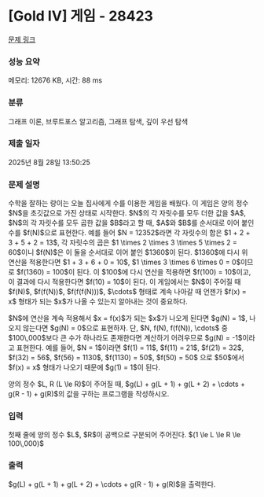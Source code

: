 # [Gold IV] 게임 - 28423 

[문제 링크](https://www.acmicpc.net/problem/28423) 

### 성능 요약

메모리: 12676 KB, 시간: 88 ms

### 분류

그래프 이론, 브루트포스 알고리즘, 그래프 탐색, 깊이 우선 탐색

### 제출 일자

2025년 8월 28일 13:50:25

### 문제 설명

<p>수학을 잘하는 랑이는 오늘 집사에게 수를 이용한 게임을 배웠다. 이 게임은 양의 정수 $N$을 초깃값으로 가진 상태로 시작한다. $N$의 각 자릿수를 모두 더한 값을 $A$, $N$의 각 자릿수를 모두 곱한 값을 $B$라고 할 때, $A$와 $B$를 순서대로 이어 붙인 수를 $f(N)$으로 표현한다. 예를 들어 $N = 12352$라면 각 자릿수의 합은 $1 + 2 + 3 + 5 + 2 = 13$, 각 자릿수의 곱은 $1 \times 2 \times 3 \times 5 \times 2 = 60$이니 $f(N)$은 이 둘을 순서대로 이어 붙인 $1360$이 된다. $1360$에 다시 위 연산을 적용한다면 $1 + 3 + 6 + 0 = 10$, $1 \times 3 \times 6 \times 0 = 0$이므로 $f(1360) = 100$이 된다. 이 $100$에 다시 연산을 적용하면 $f(100) = 10$이고, 이 결과에 다시 적용한다면 $f(10) = 10$이 된다. 이 게임에서는 $N$이 주어질 때 $f(N)$, $f(f(N))$, $f(f(f(N)))$, $\cdots$ 형태로 계속 나아갈 때 언젠가 $f(x) = x$ 형태가 되는 $x$가 나올 수 있는지 알아내는 것이 중요하다.</p>

<p>$N$에 연산을 계속 적용해서 $x = f(x)$가 되는 $x$가 나오게 된다면 $g(N) = 1$, 나오지 않는다면 $g(N) = 0$으로 표현하자. 단, $N, f(N), f(f(N)), \cdots$ 중 $100\,000$보다 큰 수가 하나라도 존재한다면 계산하기 어려우므로 $g(N) = -1$이라고 표현한다. 예를 들어, $N = 1$이라면 $f(1) = 11$, $f(11) = 21$, $f(21) = 32$, $f(32) = 56$, $f(56) = 1130$, $f(1130) = 50$, $f(50) = 50$ 으로 $50$에서 $f(x) = x$ 형태가 나오기 때문에 $g(1) = 1$이 된다.</p>

<p>양의 정수 $L, R (L \le R)$이 주어질 때, $g(L) + g(L + 1) + g(L + 2) + \cdots + g(R - 1) + g(R)$의 값을 구하는 프로그램을 작성하시오.</p>

### 입력 

 <p>첫째 줄에 양의 정수 $L$, $R$이 공백으로 구분되어 주어진다. $(1 \le L \le R \le 100\,000)$</p>

### 출력 

 <p>$g(L) + g(L + 1) + g(L + 2) + \cdots + g(R - 1) + g(R)$을 출력한다.</p>

